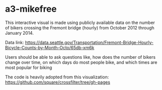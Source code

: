 a3-mikefree
===========


This interactive visual is made using publicly available data on the number of bikers crossing the Fremont bridge (hourly)
from October 2012 through January 2014.  

Data link: https://data.seattle.gov/Transportation/Fremont-Bridge-Hourly-Bicycle-Counts-by-Month-Octo/65db-xm6k


Users should be able to ask questions like, how does the number of bikers change over time, on which days do most people bike, and which times are most popular for biking

The code is heavily adopted from this visualization: https://github.com/square/crossfilter/tree/gh-pages
